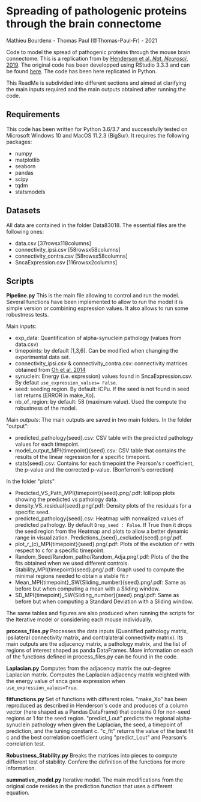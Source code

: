 # Spreading of pathologenic proteins through the brain connectome
Mathieu Bourdenx - Thomas Paul (@Thomas-Paul-Fr) - 2021

Code to model the spread of pathogenic proteins through the mouse brain connectome. This is a replication from by [Henderson et al. *Nat. Neurosci*, 2019](https://www.nature.com/articles/s41593-019-0457-5). The original code has been developped using RStudio 3.3.3 and can be found [here](https://github.com/ejcorn/connectome_diffusion). The code has been here replicated in Python. 

This ReadMe is subdivided into different sections and aimed at clarifying the main inputs required and the main outputs obtained after running the code.

## Requirements
This code has been written for Python 3.6/3.7 and successfully tested on Microsoft Windows 10 and MacOS 11.2.3 (BigSur). 
It requires the following packages:
- numpy
- matplotlib
- seaborn		
- pandas
- scipy
- tqdm
- statsmodels

## Datasets
All data are contained in the folder Data83018. The essential files are the following ones:
- data.csv [37rowsx118columns]
- connectivity_ipsi.csv [58rowsx58columns]
- connectivity_contra.csv [58rowsx58columns]
- SncaExpression.csv [116rowsx2columns]

## Scripts

**Pipeline.py**
This is the main file allowing to control and run the model. Several functions have been implemented to allow to run the model it is simple version or combining expression values. It also allows to run some robustness tests. 

Main *inputs*:
- exp_data: Quantification of alpha-synuclein pathology (values from data.csv)
- timepoints: by default [1,3,6]. Can be modified when changing the experimental data set.
- connectivity_ipsi.csv & connectivity_contra.csv: connectivity matrices obtained from [Oh et al. 2014](https://www.nature.com/articles/nature13186)
- synuclein: Energy (i.e. expression) values found in SncaExpression.csv. By defaut ```use_expression_values= False```. 
- seed: seeding region. By default: iCPu. If the seed is not found in seed list returns [ERROR in make_Xo].
- nb_of_region: by default: 58 (maximum value). Used the compute the robustness of the model.

Main *outputs*:
The main outputs are saved in two main folders.
In the folder "output":
- predicted_pathology{seed}.csv: CSV table with the predicted pathology values for each timepoint.
- model_output_MPI{timepoint}{seed}.csv: CSV table that contains the results of the linear regression for a specific timepoint.
- stats{seed}.csv: Contains for each timepoint the Pearson's r coefficient, the p-value and the corrected p-value. (Bonferroni's correction)

In the folder "plots"
- Predicted_VS_Path_MPI{timepoint}{seed}.png/.pdf: lollipop plots showing the predicted vs pathology data.
- density_VS_residual{seed}.png/.pdf: Density plots of the residuals for a specific seed.
- predicted_pathology{seed}.csv: Heatmap with normalized values of predicted pathology. By default ```Drop_seed : False```. If True then it drops the seed region from the Heatmap and plots to allow a better dynamic range in visualization. Predictions_{seed}_excluded{seed}.png/.pdf.
- plot_r_(c)_MPI{timepoint}{seed}.png/.pdf: Plots of the evolution of r with respect to c
for a specific timepoint.
- Random_Seed/Random_patho/Random_Adja.png/.pdf: Plots of the the fits obtained when we used different controls.
- Stability_MPI{timepoint}{seed}.png/.pdf: Graph used to compute the minimal regions needed to obtain a stable fit r
- Mean_MPI{timepoint}_SW{Sliding_number}{seed}.png/.pdf: Same as before but when computing a mean with a Sliding
window.
- SD_MPI{timepoint}_SW{Sliding_number}{seed}.png/.pdf: Same as before but when computing a Standard Deviation 
with a Sliding window.

The same tables and figures are also produced when running the scripts for the Iterative model or considering
each mouse individually.


**process_files.py**
	Processes the data inputs (Quantified pathology matrix, ipsilateral connectivity matrix, 
	and contralateral connectivity matrix). Its main outputs are the adjacency matrix, a 
	pathology matrix, and the list of regions of interest shaped as panda DataFrames. 
	More information on each of the functions defined in process_files.py can be found in the code.

**Laplacian.py**
	Computes from the adjacency matrix the out-degree Laplacian matrix. Computes the Laplacian adjacency
	matrix weighted with the energy value of snca gene expression when ```use_expression_values=True```.

**fitfunctions.py**
	Set of functions with different roles. "make_Xo" has been reproduced as described in Henderson's code and
	produces of a column vector (here shaped as a Pandas DataFrame) that contains 0 for non-seed regions or 1 
	for the seed region.
	"predict_Lout" predicts the regional alpha-synuclein pathology when given the Laplacian, the seed, a timepoint 
	of prediction, and the tuning constant c. 
	"c_fit" returns the value of the best fit c and the best correlation coefficient using "predict_Lout" and 
	Pearson's correlation test.

**Robustness_Stability.py**
	Breaks the matrices into pieces to compute different test of stability. Confere the definition of the functions for more
	information.

**summative_model.py**
	Iterative model. The main modifications from the original code resides in the prediction function that uses a different
	equation.


